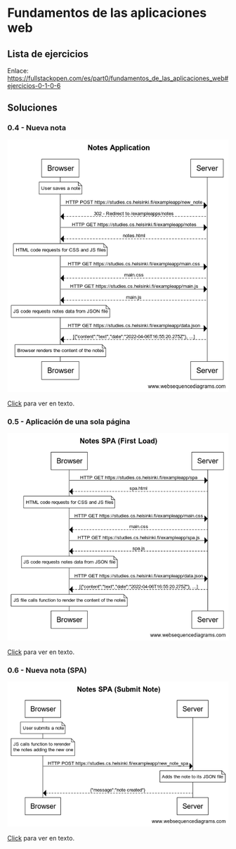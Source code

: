 # Fundamentos de las aplicaciones web

## Lista de ejercicios
Enlace: https://fullstackopen.com/es/part0/fundamentos_de_las_aplicaciones_web#ejercicios-0-1-0-6

## Soluciones

### 0.4 - Nueva nota

![](./04.png)


[Click](./04.txt) para ver en texto.

### 0.5 - Aplicación de una sola página

![](./05.png)


[Click](./05.txt) para ver en texto.

### 0.6 - Nueva nota (SPA)

![](./06.png)


[Click](./06.txt) para ver en texto.